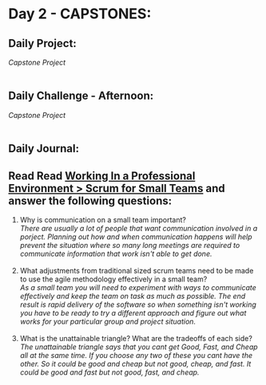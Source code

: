 # Day 2 - CAPSTONES:

## Daily Project:

_Capstone Project_
<br> <br>

## Daily Challenge - Afternoon:

_Capstone Project_
<br> <br>

## Daily Journal:

## Read Read [Working In a Professional Environment > Scrum for Small Teams](https://codeworksacademy.com/fs-student-guide/resources/wk8-9/02-ScrumForSmallTeams/#dialing-in-communication-when-who-what) and answer the following questions:

1. Why is communication on a small team important? <br>
   _There are usually a lot of people that want communication involved in a porject. Planning out how and when communication happens will help prevent the situation where so many long meetings are required to communicate information that work isn't able to get done._ <br>
   <br>
2. What adjustments from traditional sized scrum teams need to be made to use the agile methodology effectively in a small team?<br>
   _As a small team you will need to experiment with ways to communicate effectively and keep the team on task as much as possible. The end result is rapid delivery of the software so when something isn't working you have to be ready to try a different approach and figure out what works for your particular group and project situation._ <br>
   <br>
3. What is the unattainable triangle? What are the tradeoffs of each side? <br>
   _The unattainable triangle says that you cant get Good, Fast, and Cheap all at the same time. If you choose any two of these you cant have the other. So it could be good and cheap but not good, cheap, and fast. It could be good and fast but not good, fast, and cheap._ <br>
